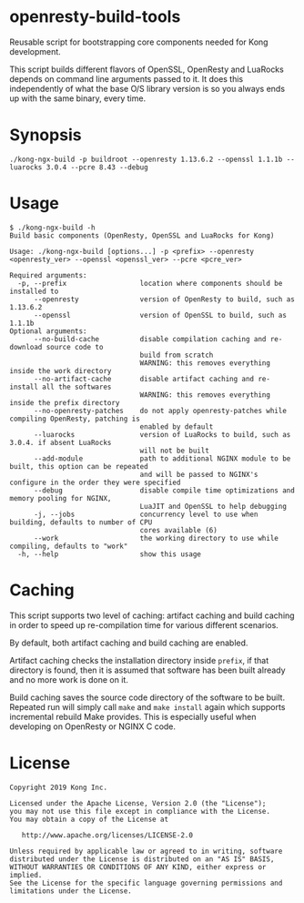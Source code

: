 # openresty-build-tools

Reusable script for bootstrapping core components needed for Kong development.

This script builds different flavors of OpenSSL, OpenResty and LuaRocks depends on command
line arguments passed to it. It does this independently of what the base O/S library version
is so you always ends up with the same binary, every time.

# Synopsis
```
./kong-ngx-build -p buildroot --openresty 1.13.6.2 --openssl 1.1.1b --luarocks 3.0.4 --pcre 8.43 --debug
```

# Usage
```
$ ./kong-ngx-build -h
Build basic components (OpenResty, OpenSSL and LuaRocks for Kong)

Usage: ./kong-ngx-build [options...] -p <prefix> --openresty <openresty_ver> --openssl <openssl_ver> --pcre <pcre_ver>

Required arguments:
  -p, --prefix                  location where components should be installed to
      --openresty               version of OpenResty to build, such as 1.13.6.2
      --openssl                 version of OpenSSL to build, such as 1.1.1b
Optional arguments:
      --no-build-cache          disable compilation caching and re-download source code to
                                build from scratch
                                WARNING: this removes everything inside the work directory
      --no-artifact-cache       disable artifact caching and re-install all the softwares
                                WARNING: this removes everything inside the prefix directory
      --no-openresty-patches    do not apply openresty-patches while compiling OpenResty, patching is
                                enabled by default
      --luarocks                version of LuaRocks to build, such as 3.0.4. if absent LuaRocks
                                will not be built
      --add-module              path to additional NGINX module to be built, this option can be repeated
                                and will be passed to NGINX's configure in the order they were specified
      --debug                   disable compile time optimizations and memory pooling for NGINX,
                                LuaJIT and OpenSSL to help debugging
      -j, --jobs                concurrency level to use when building, defaults to number of CPU
                                cores available (6)
      --work                    the working directory to use while compiling, defaults to "work"
  -h, --help                    show this usage
```

# Caching
This script supports two level of caching: artifact caching and build caching
in order to speed up re-compilation time for various different scenarios.

By default, both artifact caching and build caching are enabled.

Artifact caching checks the installation directory inside `prefix`, if that
directory is found, then it is assumed that software has been built already
and no more work is done on it.

Build caching saves the source code directory of the software to be built.
Repeated run will simply call `make` and `make install` again which supports
incremental rebuild Make provides. This is especially useful when developing
on OpenResty or NGINX C code.

# License

```
Copyright 2019 Kong Inc.

Licensed under the Apache License, Version 2.0 (the "License");
you may not use this file except in compliance with the License.
You may obtain a copy of the License at

   http://www.apache.org/licenses/LICENSE-2.0

Unless required by applicable law or agreed to in writing, software
distributed under the License is distributed on an "AS IS" BASIS,
WITHOUT WARRANTIES OR CONDITIONS OF ANY KIND, either express or implied.
See the License for the specific language governing permissions and
limitations under the License.
```
